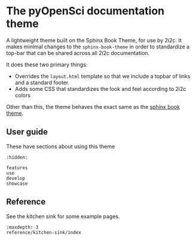 # The pyOpenSci documentation theme

A lightweight theme built on the Sphinx Book Theme, for use by 2i2c.
It makes minimal changes to the `sphinx-book-theme` in order to standardize a top-bar that can be shared across all 2i2c documentation.

It does these two primary things:

- Overrides the `layout.html` template so that we include a topbar of links and a standard footer.
- Adds some CSS that standardizes the look and feel according to 2i2c colors

Other than this, the theme behaves the exact same as the [sphinx book theme](https://sphinx-book-theme.readthedocs.io).

## User guide

These have sections about using this theme

```toctree
:hidden:

features
use
develop
showcase
```

## Reference

See the kitchen sink for some example pages.

```{toctree}
:maxdepth: 3
reference/kitchen-sink/index
```